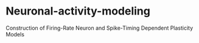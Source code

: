 # Neuronal-activity-modeling
Construction of Firing-Rate Neuron and Spike-Timing Dependent Plasticity Models
